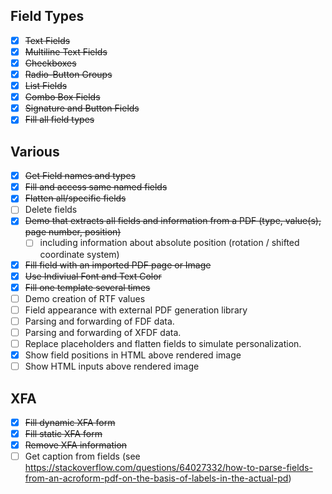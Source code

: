 ## Field Types
- [x] ~~Text Fields~~
- [x] ~~Multiline Text Fields~~
- [x] ~~Checkboxes~~
- [x] ~~Radio-Button Groups~~
- [x] ~~List Fields~~
- [x] ~~Combo Box Fields~~
- [x] ~~Signature and Button Fields~~
- [x] ~~Fill all field types~~

## Various
- [x] ~~Get Field names and types~~
- [x] ~~Fill and access same named fields~~
- [x] ~~Flatten all/specific fields~~
- [ ] Delete fields
- [x] ~~Demo that extracts all fields and information from a PDF (type, value(s), 
    page number, position)~~
  - [ ] including information about absolute position (rotation / shifted coordinate system)
- [x] ~~Fill field with an imported PDF page or Image~~
- [x] ~~Use Indiviual Font and Text Color~~
- [x] ~~Fill one template several times~~
- [ ] Demo creation of RTF values
- [ ] Field appearance with external PDF generation library
- [ ] Parsing and forwarding of FDF data.
- [ ] Parsing and forwarding of XFDF data.
- [ ] Replace placeholders and flatten fields to simulate personalization.
- [x] Show field positions in HTML above rendered image
- [ ] Show HTML inputs above rendered image

## XFA
- [x] ~~Fill dynamic XFA form~~
- [x] ~~Fill static XFA form~~
- [x] ~~Remove XFA information~~
- [ ] Get caption from fields (see https://stackoverflow.com/questions/64027332/how-to-parse-fields-from-an-acroform-pdf-on-the-basis-of-labels-in-the-actual-pd)